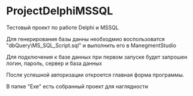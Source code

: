 # ProjectDelphiMSSQL
Тестовый проект по работе Delphi и MSSQL

Для генерирования базы данны необходмио воспользоватся "dbQuery\MS_SQL_Script.sql" и выполнить его в ManegmentStudio

Для подключения к базе данных при первом запуске будет запрошен логин, пароль, сервер и база данных 

После успешной авторизации откроется главная форма программы. 

В папке "Exe" есть собранный проект для наглядности 
